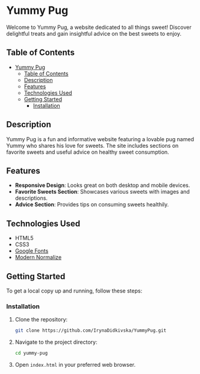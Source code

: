 # Yummy Pug

Welcome to Yummy Pug, a website dedicated to all things sweet! Discover delightful treats and gain insightful advice on the best sweets to enjoy.

## Table of Contents

- [Yummy Pug](#yummy-pug)
  - [Table of Contents](#table-of-contents)
  - [Description](#description)
  - [Features](#features)
  - [Technologies Used](#technologies-used)
  - [Getting Started](#getting-started)
    - [Installation](#installation)

## Description

Yummy Pug is a fun and informative website featuring a lovable pug named Yummy who shares his love for sweets. The site includes sections on favorite sweets and useful advice on healthy sweet consumption.

## Features

- **Responsive Design**: Looks great on both desktop and mobile devices.
- **Favorite Sweets Section**: Showcases various sweets with images and descriptions.
- **Advice Section**: Provides tips on consuming sweets healthily.

## Technologies Used

- HTML5
- CSS3
- [Google Fonts](https://fonts.googleapis.com/)
- [Modern Normalize](https://cdnjs.cloudflare.com/ajax/libs/modern-normalize/1.1.0/modern-normalize.min.css)

## Getting Started

To get a local copy up and running, follow these steps:

### Installation

1. Clone the repository:
   ```bash
   git clone https://github.com/IrynaDidkivska/YummyPug.git
   ```
2. Navigate to the project directory:
   ```bash
   cd yummy-pug
   ```
3. Open `index.html` in your preferred web browser.
